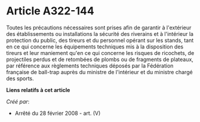 # Article A322-144

Toutes les précautions nécessaires sont prises afin de garantir à l'extérieur des établissements ou installations la sécurité
des riverains et à l'intérieur la protection du public, des tireurs et du personnel opérant sur les stands, tant en ce qui
concerne les équipements techniques mis à la disposition des tireurs et leur maniement qu'en ce qui concerne les risques de
ricochets, de projectiles perdus et de retombées de plombs ou de fragments de plateaux, par référence aux règlements
techniques déposés par la Fédération française de ball-trap auprès du ministre de l'intérieur et du ministre chargé des
sports.

**Liens relatifs à cet article**

_Créé par_:

  - Arrêté du 28 février 2008 - art. (V)

